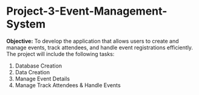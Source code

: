 # Project-3-Event-Management-System
**Objective:** To develop the application that allows users to create and manage events, track attendees, and handle event registrations efficiently. The project will include the following tasks:

1. Database Creation
2. Data Creation
3. Manage Event Details
4. Manage Track Attendees & Handle Events
   
